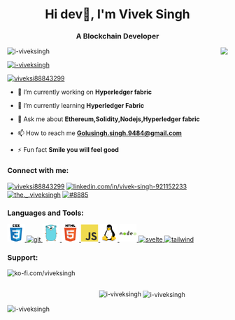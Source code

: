 <h1 align="center">Hi dev👋, I'm Vivek Singh</h1>
<h3 align="center">A Blockchain Developer</h3>

<img align="right" src="https://user-images.githubusercontent.com/55389276/140866485-8fb1c876-9a8f-4d6a-98dc-08c4981eaf70.gif">

<p align="left"> <img src="https://komarev.com/ghpvc/?username=i-viveksingh&label=Profile%20views&color=0e75b6&style=flat" alt="i-viveksingh" /> </p>

<p align="left"> <a href="https://github.com/ryo-ma/github-profile-trophy"><img src="https://github-profile-trophy.vercel.app/?username=i-viveksingh" alt="i-viveksingh" /></a> </p>

<p align="left"> <a href="https://twitter.com/viveksi88843299" target="blank"><img src="https://img.shields.io/twitter/follow/viveksi88843299?logo=twitter&style=for-the-badge" alt="viveksi88843299" /></a> </p>

- 🔭 I’m currently working on **Hyperledger fabric**

- 🌱 I’m currently learning **Hyperledger Fabric**

- 💬 Ask me about **Ethereum,Solidity,Nodejs,Hyperledger fabric**

- 📫 How to reach me **Golusingh.singh.9484@gmail.com**

- ⚡ Fun fact   **Smile you will feel good**

<h3 align="left">Connect with me:</h3>
<p align="left">
<a href="https://twitter.com/viveksi88843299" target="blank"><img align="center" src="https://raw.githubusercontent.com/rahuldkjain/github-profile-readme-generator/master/src/images/icons/Social/twitter.svg" alt="viveksi88843299" height="30" width="40" /></a>
<a href="https://linkedin.com/in/linkedin.com/in/vivek-singh-921152233" target="blank"><img align="center" src="https://raw.githubusercontent.com/rahuldkjain/github-profile-readme-generator/master/src/images/icons/Social/linked-in-alt.svg" alt="linkedin.com/in/vivek-singh-921152233" height="30" width="40" /></a>
<a href="https://instagram.com/the._.viveksingh" target="blank"><img align="center" src="https://raw.githubusercontent.com/rahuldkjain/github-profile-readme-generator/master/src/images/icons/Social/instagram.svg" alt="the._.viveksingh" height="30" width="40" /></a>
<a href="https://discord.gg/#8885" target="blank"><img align="center" src="https://raw.githubusercontent.com/rahuldkjain/github-profile-readme-generator/master/src/images/icons/Social/discord.svg" alt="#8885" height="30" width="40" /></a>
</p>

<h3 align="left">Languages and Tools:</h3>
<p align="left"> <a href="https://www.w3schools.com/css/" target="_blank" rel="noreferrer"> <img src="https://raw.githubusercontent.com/devicons/devicon/master/icons/css3/css3-original-wordmark.svg" alt="css3" width="40" height="40"/> </a> <a href="https://git-scm.com/" target="_blank" rel="noreferrer"> <img src="https://www.vectorlogo.zone/logos/git-scm/git-scm-icon.svg" alt="git" width="40" height="40"/> </a> <a href="https://golang.org" target="_blank" rel="noreferrer"> <img src="https://raw.githubusercontent.com/devicons/devicon/master/icons/go/go-original.svg" alt="go" width="40" height="40"/> </a> <a href="https://www.w3.org/html/" target="_blank" rel="noreferrer"> <img src="https://raw.githubusercontent.com/devicons/devicon/master/icons/html5/html5-original-wordmark.svg" alt="html5" width="40" height="40"/> </a> <a href="https://developer.mozilla.org/en-US/docs/Web/JavaScript" target="_blank" rel="noreferrer"> <img src="https://raw.githubusercontent.com/devicons/devicon/master/icons/javascript/javascript-original.svg" alt="javascript" width="40" height="40"/> </a> <a href="https://www.linux.org/" target="_blank" rel="noreferrer"> <img src="https://raw.githubusercontent.com/devicons/devicon/master/icons/linux/linux-original.svg" alt="linux" width="40" height="40"/> </a> <a href="https://nodejs.org" target="_blank" rel="noreferrer"> <img src="https://raw.githubusercontent.com/devicons/devicon/master/icons/nodejs/nodejs-original-wordmark.svg" alt="nodejs" width="40" height="40"/> </a> <a href="https://svelte.dev" target="_blank" rel="noreferrer"> <img src="https://upload.wikimedia.org/wikipedia/commons/1/1b/Svelte_Logo.svg" alt="svelte" width="40" height="40"/> </a> <a href="https://tailwindcss.com/" target="_blank" rel="noreferrer"> <img src="https://www.vectorlogo.zone/logos/tailwindcss/tailwindcss-icon.svg" alt="tailwind" width="40" height="40"/> </a> </p>

<h3 align="left">Support:</h3>
<p><a href="https://ko-fi.com/ko-fi.com/viveksingh"> <img align="left" src="https://cdn.ko-fi.com/cdn/kofi3.png?v=3" height="50" width="210" alt="ko-fi.com/viveksingh" /></a></p><br><br>

<p><img align="left" src="https://github-readme-stats.vercel.app/api/top-langs?username=i-viveksingh&show_icons=true&locale=en&layout=compact" alt="i-viveksingh" /></p>

<p>&nbsp;<img align="center" src="https://github-readme-stats.vercel.app/api?username=i-viveksingh&show_icons=true&locale=en" alt="i-viveksingh" /></p>

<p><img align="center" src="https://github-readme-streak-stats.herokuapp.com/?user=i-viveksingh&" alt="i-viveksingh" /></p>
